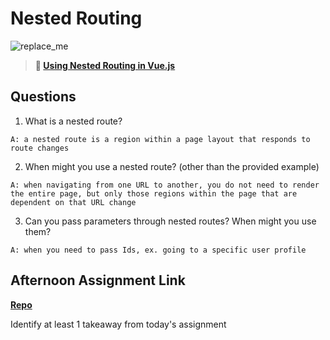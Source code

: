 # Nested Routing

![replace_me](https://codeworks.blob.core.windows.net/public/assets/img/illustrations/placeholder.svg)

> **📖 [Using Nested Routing in Vue.js](https://codeworksacademy.com/fs-student-guide/resources/wk6/04-Child-Routes)**

## Questions

1. What is a nested route?

`A: a nested route is a region within a page layout that responds to route changes`

2. When might you use a nested route? (other than the provided example)

`A: when navigating from one URL to another, you do not need to render the entire page, but only those regions within the page that are dependent on that URL change`

3. Can you pass parameters through nested routes? When might you use them?

`A: when you need to pass Ids, ex. going to a specific user profile`

## Afternoon Assignment Link

**[Repo](https://github.com/Molly-Nettleton/<ASSIGNMENT_REPO>)**

Identify at least 1 takeaway from today's assignment
